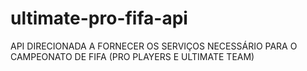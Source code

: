 # ultimate-pro-fifa-api

API DIRECIONADA A FORNECER OS SERVIÇOS NECESSÁRIO PARA O CAMPEONATO DE FIFA (PRO PLAYERS E ULTIMATE TEAM)
